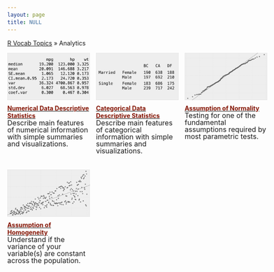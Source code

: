 ```yaml
---
layout: page
title: NULL
---
```


[R Vocab Topics](index) &#187; Analytics

<STYLE TYPE="text/css"> 
<!-- 
.nomargin {
  margin-top: 0px;
  padding: 0px;
}

.headmargin {
  margin-top: 10px;
  margin-bottom: 0px;
  padding: 0px;
}
--> 
</STYLE>



<div style="width: 125%; margin-bottom: 1.5em;">

<div style="float: left; width: 30%; margin-right: 1em;">

<a href="http://bradleyboehmke.github.io/tutorials/descriptives_numeric">
<img src="/public/images/analytics/descriptives/descriptive_stats_numeric_icon2.png" style="display: block; margin: auto;" />
</a>

<h4 class="headmargin"><a href="http://bradleyboehmke.github.io/tutorials/descriptives_numeric"><font color="#821122;">Numerical Data Descriptive Statistics</font></a></h4>
<p class="nomargin" style="line-height:1.0"><font size="3">Describe main features of numerical information with simple summaries and visualizations.</font></p>


</div>
 
<div style="float: left; width: 30%; margin-right: 1em;;">

<a href="http://bradleyboehmke.github.io/tutorials/descriptives_categorical">
<img src="/public/images/analytics/descriptives/descriptive_stats_categorical_icon.png" style="display: block; margin: auto;" />
</a>

<h4 class="headmargin"><a href="http://bradleyboehmke.github.io/tutorials/descriptives_categorical"><font color="#821122;">Categorical Data Descriptive Statistics</font></a></h4>
<p class="nomargin" style="line-height:1.0"><font size="3">Describe main features of categorical information with simple summaries and visualizations.</font></p>

 
</div>
 
 
<div style="float: left; width: 30%; margin-right: 1em;">

<a href="http://bradleyboehmke.github.io/tutorials/assumptions_normality">
<img src="/public/images/analytics/normality/assumption_normality_icon.png" style="display: block; margin: auto;" />
</a>

<h4 class="headmargin"><a href="http://bradleyboehmke.github.io/tutorials/assumptions_normality"><font color="#821122;">Assumption of Normality</font></a></h4>
<p class="nomargin" style="line-height:1.0"><font size="3">Testing for one of the fundamental assumptions required by most parametric tests.</font></p>

</div>

<br style="clear: left;" />
</div>


<div style="width: 125%; margin-bottom: 1.5em;">

<div style="float: left; width: 30%; margin-right: 1em;">

<a href="http://bradleyboehmke.github.io/tutorials/assumptions_homogeneity">
<img src="/public/images/analytics/homogeneity/assumption_homogeneity_icon.png" style="display: block; margin: auto;" />
</a>

<h4 class="headmargin"><a href="http://bradleyboehmke.github.io/tutorials/assumptions_homogeneity"><font color="#821122;">Assumption of Homogeneity</font></a></h4>
<p class="nomargin" style="line-height:1.0"><font size="3">Understand if the variance of your variable(s) are constant across the population.</font></p>


</div>
 
<div style="float: left; width: 30%; margin-right: 1em;;">



 
</div>
 
 
<div style="float: left; width: 30%; margin-right: 1em;">



</div>

<br style="clear: left;" />
</div>
